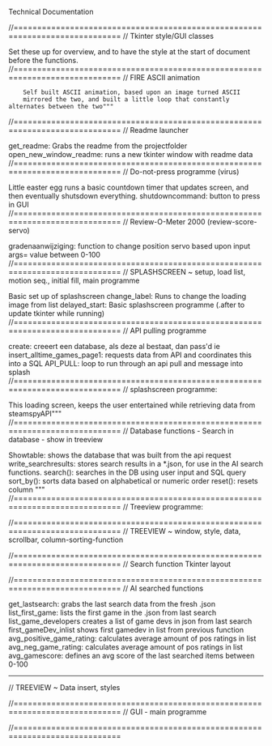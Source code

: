 Technical Documentation

//=============================================================================
//  Tkinter style/GUI classes

Set these up for overview, and to have the style at the start of document before the functions.
//=============================================================================
//  FIRE ASCII animation

        Self built ASCII animation, based upon an image turned ASCII
        mirrored the two, and built a little loop that constantly alternates between the two"""
//=============================================================================
//  Readme launcher

get_readme:                 Grabs the readme from the projectfolder
open_new_window_readme:     runs a new tkinter window with readme data
//=============================================================================
//  Do-not-press programme (virus)

Little easter egg
runs a basic countdown timer that updates screen, and then eventually shutsdown everything.
shutdowncommand:        button to press in GUI
//=============================================================================
//  Review-O-Meter 2000 (review-score-servo)

gradenaanwijziging:     function to change position servo based upon input
args= value between 0-100
//=============================================================================
//  SPLASHSCREEN ~ setup, load list, motion seq., initial fill, main programme

Basic set up of splashscreen
change_label:   Runs to change the loading image from list
delayed_start:  Basic splashscreen programme (.after to update tkinter while running)
//=============================================================================
//  API pulling programme

create:                     creeert een database, als deze al bestaat, dan pass'd ie
insert_alltime_games_page1: requests data from API and coordinates this into a SQL
API_PULL:                   loop to run through an api pull and message into splash
//=============================================================================
//  splashscreen programme:

This loading screen, keeps the user entertained while retrieving data from steamspyAPI"""
//=============================================================================
//  Database functions - Search in database - show in treeview

Showtable: shows the database that was built from the api request
write_searchresults: stores search results in a *.json, for use in the AI search functions.
search(): searches in the DB using user input and SQL query
sort_by(): sorts data based on alphabetical or numeric order
reset(): resets column """
//=============================================================================
//  Treeview programme:


//=============================================================================
//  TREEVIEW ~ window, style, data, scrollbar, column-sorting-function

//=============================================================================
//  Search function Tkinter layout

//=============================================================================
//  AI searched functions

get_lastsearch:                 grabs the last search data from the fresh .json
list_first_game:                lists the first game in the .json from last search
list_game_developers            creates a list of game devs in json from last search
first_gameDev_inlist            shows first gamedev in list from previous function
avg_positive_game_rating:       calculates average amount of pos ratings in list
avg_neg_game_rating:            calculates average amount of pos ratings in list
avg_gamescore:                  defines an avg score of the last searched items between 0-100
**********************************************************************************
//  TREEVIEW ~ Data insert, styles

//=============================================================================
//  GUI - main programme

//=============================================================================

